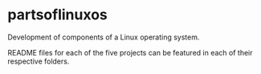# partsoflinuxos
Development of components of a Linux operating system. 

README files for each of the five projects can be featured in each of their respective folders. 
